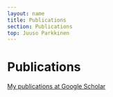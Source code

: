 ```yaml
---
layout: name
title: Publications
section: Publications
top: Juuso Parkkinen
---
```


Publications
============

[My publications at Google Scholar](http://scholar.google.com/citations?user=4d5VBfkAAAAJ)

<!--
+--  {.section}
Google Scholar
========
=--
-->

<!-- ImpactStory works for single articles only, need to update page first
+--  {.section}
ImpactStory
========
<div class="impactstory-embed" data-id="19210768" data-id-type="pmid" data-api-key="parkkinen-pdu5rf"></div>
=--
-->




